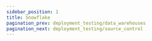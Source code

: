 ```yaml
---
sidebar_position: 1
title: Snowflake
pagination_prev: deployment_testing/data_warehouses
pagination_next: deployment_testing/source_control
---
```

